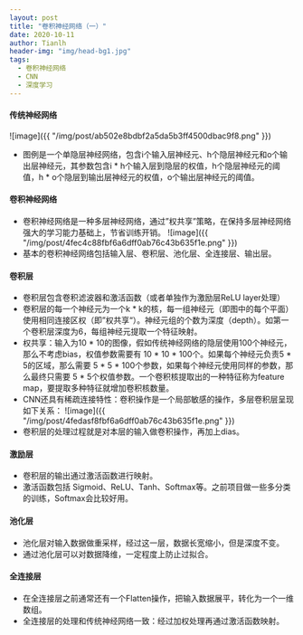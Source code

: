 ```yaml
---
layout: post
title: "卷积神经网络（一）"
date: 2020-10-11
author: Tianlh
header-img: "img/head-bg1.jpg"
tags:
  - 卷积神经网络
  - CNN
  - 深度学习
---
```


#### **传统神经网络**
![image]({{ "/img/post/ab502e8bdbf2a5da5b3ff4500dbac9f8.png" }})
- 图例是一个单隐层神经网络，包含i个输入层神经元、h个隐层神经元和o个输出层神经元，其参数包含i * h个输入层到隐层的权值，h个隐层神经元的阈值，h * o个隐层到输出层神经元的权值，o个输出层神经元的阈值。

#### **卷积神经网络**
- 卷积神经网络是一种多层神经网络，通过”权共享”策略，在保持多层神经网络强大的学习能力基础上，节省训练开销。
![image]({{ "/img/post/4fec4c88fbf6a6dff0ab76c43b635f1e.png" }})
- 基本的卷积神经网络包括输入层、卷积层、池化层、全连接层、输出层。

#### **卷积层**
- 卷积层包含卷积滤波器和激活函数（或者单独作为激励层ReLU layer处理）
- 卷积层的每一个神经元为一个k * k的核，每一组神经元（即图中的每个平面）使用相同连接区权（即”权共享“）。神经元组的个数为深度（depth）。如第一个卷积层深度为6，每组神经元提取一个特征映射。
- 权共享：输入为10 * 10的图像，假如传统神经网络的隐层使用100个神经元，那么不考虑bias，权值参数需要有 10 * 10 * 100个。如果每个神经元负责5 * 5的区域，那么需要 5 * 5 * 100个参数，如果每个神经元使用同样的参数，那么最终只需要 5 * 5个权值参数。一个卷积核提取出的一种特征称为feature map，要提取多种特征就增加卷积核数量。
- CNN还具有稀疏连接特性：卷积操作是一个局部敏感的操作，多层卷积层呈现如下关系：
![image]({{ "/img/post/4fedasf8fbf6a6dff0ab76c43b635f1e.png" }})
- 卷积层的处理过程就是对本层的输入做卷积操作，再加上dias。

#### **激励层**
- 卷积层的输出通过激活函数进行映射。
- 激活函数包括 Sigmoid、ReLU、Tanh、Softmax等。之前项目做一些多分类的训练，Softmax会比较好用。

#### **池化层**
- 池化层对输入数据做重采样，经过这一层，数据长宽缩小，但是深度不变。
- 通过池化层可以对数据降维，一定程度上防止过拟合。

#### **全连接层**
- 在全连接层之前通常还有一个Flatten操作，把输入数据展平，转化为一个一维数组。
-  全连接层的处理和传统神经网络一致：经过加权处理再通过激活函数映射。


